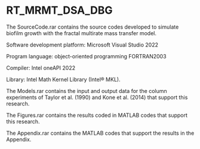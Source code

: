 # RT_MRMT_DSA_DBG

The SourceCode.rar contains the source codes developed to simulate biofilm growth with the fractal multirate mass transfer model. 

Software development platform: Microsoft Visual Studio 2022

Program language: object-oriented programming FORTRAN2003

Compiler: Intel oneAPI 2022

Library: Intel Math Kernel Library (Intel® MKL).

The Models.rar contains the input and output data for the column experiments of Taylor et al. (1990) and Kone et al. (2014) that support this research.

The Figures.rar contains the results coded in MATLAB codes that support this research.

The Appendix.rar contains the MATLAB codes that support the results in the Appendix.
